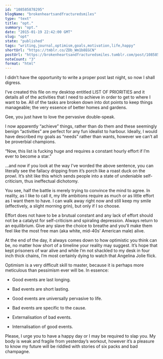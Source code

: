 ```yaml
---
id: "108585878295"
blogName: "brokenheartsandfracturedsmiles"
type: "text"
title: "opt."
summary: "opt."
date: "2015-01-19 22:42:00 GMT"
slug: "opt"
state: "published"
tags: "writing,journal,optimism,goals,motivation,life,happy"
shortUrl: "https://tmblr.co/ZDb_Wm1b8EGCN"
postUrl: "https://brokenheartsandfracturedsmiles.tumblr.com/post/108585878295/opt"
noteCount: "3"
format: "html"
---
```


I didn’t have the opportunity to write a proper post last night, so now I shall digress. 

I’ve created this file on my desktop entitled LIST OF PRIORITIES and it details all of the activities that I need to achieve in order to get to where I want to be. All of the tasks are broken down into dot points to keep things manageable; the very essence of better homes and gardens.

Gee, you just have to love the pervasive double-speak.

I now apparently “achieve” things, rather than do them and these seemingly benign “activities” are perfect for any fun idealist to harbour. Ideally, I would have described my goals as “needs” rather than wants, however we can’t all be proverbial champions.

“Now, this list is fucking huge and requires a constant hourly effort if I’m ever to become a star.”

…and now if you look at the way I’ve worded the above sentence, you can literally see the fallacy dripping from it’s porch like a roast duck on the prowl. It’s shit like this which sends people into a state of undeniable self-criticism, thus ineffectual dichotomy. 

You see, half the battle is merely trying to convince the mind to agree. In reality, as I like to call it, my life ambitions require as much or as little effort as I want them to have. I can walk away right now and still keep my smile (effectively, a slight morning grin), but only if I so choose.

Effort does not have to be a brutual constant and any lack of effort should not be a catalyst for self-criticism and spiraling depression. Always return to an equilibrium. Give any slave the choice to breathe and you’ll make them feel like the most free man (aka white, mid-40s’ American male) alive. 

At the end of the day, it always comes down to how optimistic you think can be, no matter how short of a timeline your reality may suggest. It’s hope that kept prisoners of war alive and while I’m not shackled to my desk in four inch thick chains, I’m most certainly dying to watch that Angelina Jolie flick. 

Optimism is a very difficult skill to master, because it is perhaps more meticulous than pessimism ever will be. In essence:

- Good events are last longing.

- Bad events are short lasting.

- Good events are universally pervasive to life.

- Bad events are specific to the cause.

- Externalisation of bad events.

- Internalisation of good events. 

Please, I urge you to have a happy day or I may be required to slap you. My body is weak and fragile from yesterday’s workout, however it’s a pleasure to know my future will be riddled with stories of six packs and bad champagne.